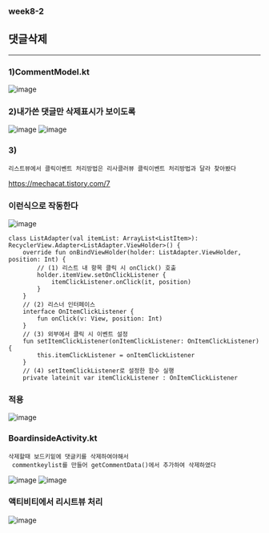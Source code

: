 ### week8-2

## 댓글삭제
--------------------
### 1)CommentModel.kt
![image](https://user-images.githubusercontent.com/97229292/167650912-1d8300bc-a7a3-446a-aa94-1673b813ae03.png)

### 2)내가쓴 댓글만 삭제표시가 보이도록
![image](https://user-images.githubusercontent.com/97229292/167651047-90ee4b37-d8c0-4f68-beae-d259cb334d9e.png)
![image](https://user-images.githubusercontent.com/97229292/167658001-a2c132cc-86c5-45a6-be7a-b4b72abfcfc5.png)



### 3)
```
리스트뷰에서 클릭이벤트 처리방법은 리사클러뷰 클릭이벤트 처리방법과 달라 찾아봤다
```
https://mechacat.tistory.com/7
### 이런식으로 작동한다
![image](https://user-images.githubusercontent.com/97229292/167652152-776c0846-dded-4b94-9021-ecee2f8ebcaa.png)
```
class ListAdapter(val itemList: ArrayList<ListItem>): RecyclerView.Adapter<ListAdapter.ViewHolder>() {
    override fun onBindViewHolder(holder: ListAdapter.ViewHolder, position: Int) {
        // (1) 리스트 내 항목 클릭 시 onClick() 호출
        holder.itemView.setOnClickListener {
            itemClickListener.onClick(it, position)
        }
    }
    // (2) 리스너 인터페이스
    interface OnItemClickListener {
        fun onClick(v: View, position: Int)
    }
    // (3) 외부에서 클릭 시 이벤트 설정
    fun setItemClickListener(onItemClickListener: OnItemClickListener) {
        this.itemClickListener = onItemClickListener
    }
    // (4) setItemClickListener로 설정한 함수 실행
    private lateinit var itemClickListener : OnItemClickListener
```
### 적용
![image](https://user-images.githubusercontent.com/97229292/167652397-8066bc7d-6030-4324-96f8-30eccb70740c.png)


### BoardinsideActivity.kt
```
삭제할때 보드키밑에 댓글키를 삭제하여야해서
 commentkeylist를 만들어 getCommentData()에서 추가하여 삭제하였다
```
![image](https://user-images.githubusercontent.com/97229292/167653041-b2eeeafd-50f3-4f8c-810d-44e255637958.png)
![image](https://user-images.githubusercontent.com/97229292/167653149-64903961-8d85-4150-ad2f-5271531dc64f.png)

### 액티비티에서 리시트뷰 처리
![image](https://user-images.githubusercontent.com/97229292/167653231-20efc968-f4d4-48a4-89a3-7fa4359d732f.png)



